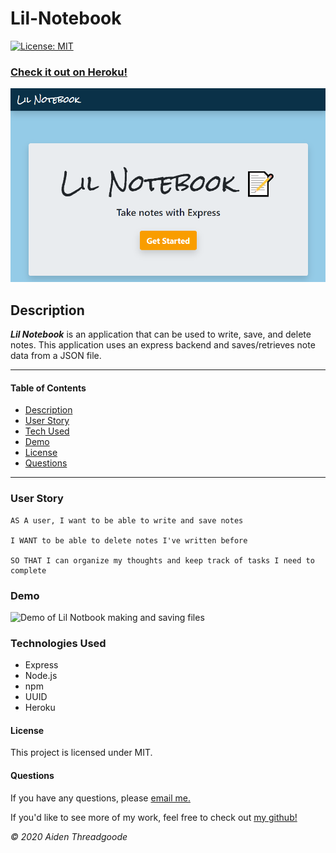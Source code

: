 
# Lil-Notebook 
[![License: MIT](https://img.shields.io/badge/License-MIT-green.svg)](https://choosealicense.com/licenses/mit/)

### [Check it out on Heroku!](https://aiden-note-taker.herokuapp.com/)

[![Image of front page](./public/assets/images/lil-notebook.png)](https://aiden-note-taker.herokuapp.com/)
    
## Description
***Lil Notebook*** is an application that can be used to write, save, and delete notes. This application uses an express backend and saves/retrieves note data from a JSON file.

---

#### Table of Contents
- [Description](#description)
- [User Story](#user)
- [Tech Used](#technologies)
- [Demo](#demo)
- [License](#license)
- [Questions](#questions)

---

### User Story

```
AS A user, I want to be able to write and save notes

I WANT to be able to delete notes I've written before

SO THAT I can organize my thoughts and keep track of tasks I need to complete
```

### Demo
![Demo of Lil Notbook making and saving files](./public/assets/images/demo.gif)

### Technologies Used
- Express
- Node.js
- npm
- UUID
- Heroku

#### License
This project is licensed under MIT. 

#### Questions
    
If you have any questions, please [email me.](mailto:aiden.threadgoode@gmail.com)

If you'd like to see more of my work, feel free to check out [my github!](https://github.com/a-thread)

*© 2020 Aiden Threadgoode*
    
